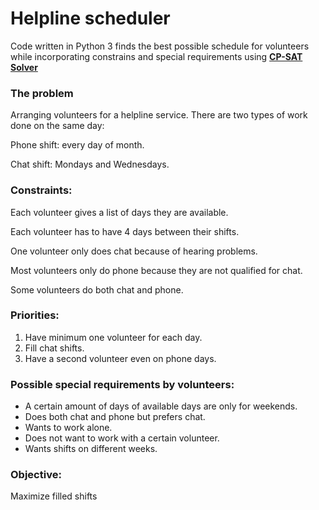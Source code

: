 # Helpline scheduler
Code written in Python 3 finds the best possible schedule for volunteers while incorporating constrains and special requirements using **[CP-SAT Solver](https://developers.google.com/optimization/cp/cp_solver)**

### The problem
Arranging volunteers for a helpline service. There are two types of work done on the same day:

Phone shift: every day of month.

Chat shift: Mondays and Wednesdays.

### Constraints:
Each volunteer gives a list of days they are available.

Each volunteer has to have 4 days between their shifts.

One volunteer only does chat because of hearing problems.

Most volunteers only do phone because they are not qualified for chat.

Some volunteers do both chat and phone.

### Priorities:
1. Have minimum one volunteer for each day.
2. Fill chat shifts.
3. Have a second volunteer even on phone days.

### Possible special requirements by volunteers:
 - A certain amount of days of available days are only for weekends.
 - Does both chat and phone but prefers chat.
 - Wants to work alone.
 - Does not want to work with a certain volunteer.
 - Wants shifts on different weeks.

### Objective:
 Maximize filled shifts
